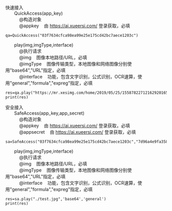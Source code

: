 
快速接入</br>
&nbsp;&nbsp;&nbsp;&nbsp;&nbsp;&nbsp; QuickAccess(app_key)</br>
&nbsp;&nbsp;&nbsp;&nbsp;&nbsp;&nbsp; &nbsp; &nbsp; @构造对象</br>
&nbsp;&nbsp;&nbsp;&nbsp;&nbsp;&nbsp; &nbsp; &nbsp; @appkey &nbsp;&nbsp;  由 https://ai.xueersi.com/ 登录获取，必填</br>
```
qa=QuickAccess("03f7634cfca98ea99e25e175cd42bc7aece1203c")
```


&nbsp;&nbsp;&nbsp;&nbsp;&nbsp;&nbsp;  play(img,imgType,interface)</br>
&nbsp;&nbsp;&nbsp;&nbsp;&nbsp;&nbsp; &nbsp; &nbsp; @执行请求</br>
&nbsp;&nbsp;&nbsp;&nbsp;&nbsp;&nbsp; &nbsp; &nbsp; @img &nbsp;&nbsp; 图像本地路径/URL，必填</br>
&nbsp;&nbsp;&nbsp;&nbsp;&nbsp;&nbsp; &nbsp; &nbsp; @imgType &nbsp;&nbsp; 图像传输类型，本地图像和网络图像分别使用"base64","URL"指定，必填</br>
&nbsp;&nbsp;&nbsp;&nbsp;&nbsp;&nbsp; &nbsp; &nbsp; @interface &nbsp;&nbsp; 功能，包含文字识别，公式识别，OCR速算，使用"general","formula","expreg"指定，必填</br>
```
res=qa.play("https://mr.xesimg.com/home/2019/05/25/1558782271216292016511.jpg",'URL','general')
print(res)
```
安全接入</br>
&nbsp;&nbsp;&nbsp;&nbsp;&nbsp;&nbsp; SafeAccess(app_key,app_secret)</br> 
&nbsp;&nbsp;&nbsp;&nbsp;&nbsp;&nbsp; &nbsp; &nbsp; @构造对象</br>
&nbsp;&nbsp;&nbsp;&nbsp;&nbsp;&nbsp; &nbsp; &nbsp; @appkey &nbsp;&nbsp; 由 https://ai.xueersi.com/ 登录获取，必填</br>
&nbsp;&nbsp;&nbsp;&nbsp;&nbsp;&nbsp; &nbsp; &nbsp; @appsecret &nbsp;&nbsp; 由 https://ai.xueersi.com/ 登录获取，必填</br>
```
sa=SafeAccess("03f7634cfca98ea99e25e175cd42bc7aece1203c","7d96a4e9fa3587d803a295f05f34c2ccbd5763d6af0d7e025d03e4220e7facbe")
```


&nbsp;&nbsp;&nbsp;&nbsp;&nbsp;&nbsp;  play(img,imgType,interface)</br>
&nbsp;&nbsp;&nbsp;&nbsp;&nbsp;&nbsp; &nbsp; &nbsp; @执行请求</br>
&nbsp;&nbsp;&nbsp;&nbsp;&nbsp;&nbsp; &nbsp; &nbsp; @img &nbsp;&nbsp; 图像本地路径/URL，必填</br>
&nbsp;&nbsp;&nbsp;&nbsp;&nbsp;&nbsp; &nbsp; &nbsp; @imgType &nbsp;&nbsp; 图像传输类型，本地图像和网络图像分别使用"base64","URL"指定，必填</br>
&nbsp;&nbsp;&nbsp;&nbsp;&nbsp;&nbsp; &nbsp; &nbsp; @interface &nbsp;&nbsp; 功能，包含文字识别，公式识别，OCR速算，使用"general","formula","expreg"指定，必填</br>
```
res=sa.play("./test.jpg",'base64','general')
print(res)
```

